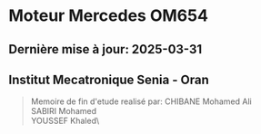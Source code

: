 # Moteur Mercedes OM654

## Dernière mise à jour: 2025-03-31

## Institut Mecatronique Senia - Oran

> Memoire de fin d'etude realisé par:
> CHIBANE Mohamed Ali\
> SABIRI Mohamed\
> YOUSSEF Khaled\
